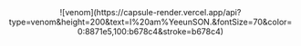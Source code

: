 <div align="center">
![venom](https://capsule-render.vercel.app/api?type=venom&height=200&text=I%20am%YeeunSON.&fontSize=70&color=0:8871e5,100:b678c4&stroke=b678c4)
</div>
